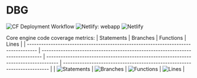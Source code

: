 # DBG

![CF Deployment Workflow](https://github.com/alexqguo/drinking-board-game-v3/actions/workflows/deploy-app.yml/badge.svg)
![Netlify: webapp](https://img.shields.io/netlify/97ad68cf-c78b-4fb2-86ae-999e50e13cf1?label=Netlify%3A%20webapp)
![Netlify](https://img.shields.io/netlify/582df6fd-88da-4f34-8cfd-7acfb5a4602b?label=Netlify%3A%20docsite)

Core engine code coverage metrics:
| Statements | Branches | Functions | Lines |
| ---------------------------------------------------------------------------------- | ------------------------------------------------------------------------------ | ----------------------------------------------------------------------------------- | ------------------------------------------------------------------------ |
| ![Statements](https://img.shields.io/badge/statements-81.05%25-yellow.svg?style=flat) | ![Branches](https://img.shields.io/badge/branches-83.72%25-yellow.svg?style=flat) | ![Functions](https://img.shields.io/badge/functions-94.04%25-brightgreen.svg?style=flat) | ![Lines](https://img.shields.io/badge/lines-81.05%25-yellow.svg?style=flat) |
